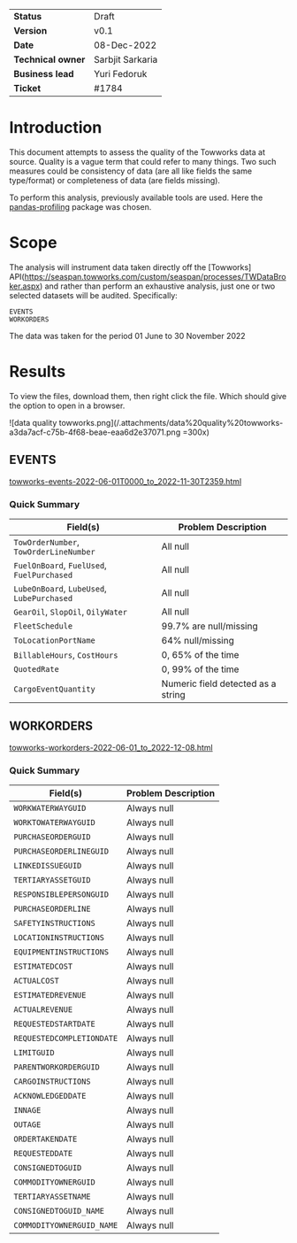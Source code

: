 |||
|--|--|
|**Status**|Draft|
|**Version**| v0.1|
|**Date**|08-Dec-2022|
|**Technical owner**|Sarbjit Sarkaria|
|**Business lead**|Yuri Fedoruk|
|**Ticket**| #1784

# Introduction
This document attempts to assess the quality of the Towworks data at source. Quality is a vague term that could refer to many things. Two such measures could be consistency of data (are all like fields the same type/format) or completeness of data (are fields missing).

To perform this analysis, previously available tools are used. Here the [pandas-profiling](https://pypi.org/project/pandas-profiling/) package was chosen.

# Scope
The analysis will instrument data taken directly off the [Towworks] API(https://seaspan.towworks.com/custom/seaspan/processes/TWDataBroker.aspx) and rather than perform an exhaustive analysis, just one or two selected datasets will be audited. Specifically:

    EVENTS
    WORKORDERS

The data was taken for the period 01 June to 30 November 2022

# Results

To view the files, download them, then right click the file. Which should give the option to open in a browser.

![data quality towworks.png](/.attachments/data%20quality%20towworks-a3da7acf-c75b-4f68-beae-eaa6d2e37071.png =300x)

## EVENTS
[towworks-events-2022-06-01T0000_to_2022-11-30T2359.html](/.attachments/towworks-events-2022-06-01T0000_to_2022-11-30T2359-c49459a4-5f72-41ff-b17e-6e790bff1629.html)


### Quick Summary
Field(s) | Problem Description
-----|------
`TowOrderNumber`, `TowOrderLineNumber` | All null
`FuelOnBoard`, `FuelUsed`, `FuelPurchased` | All null
`LubeOnBoard`, `LubeUsed`, `LubePurchased` | All null
`GearOil`, `SlopOil`, `OilyWater`| All null
`FleetSchedule` | 99.7% are null/missing
`ToLocationPortName` | 64% null/missing
`BillableHours`, `CostHours` | 0, 65% of the time
`QuotedRate` | 0, 99% of the time
`CargoEventQuantity` | Numeric field detected as a string

## WORKORDERS
[towworks-workorders-2022-06-01_to_2022-12-08.html](/.attachments/towworks-workorders-2022-06-01_to_2022-12-08-e74997ac-3e66-4817-a112-78d5d84aa7ba.html)

### Quick Summary
Field(s) | Problem Description
-----|------
`WORKWATERWAYGUID` | Always null
`WORKTOWATERWAYGUID` | Always null
`PURCHASEORDERGUID` | Always null
`PURCHASEORDERLINEGUID` | Always null
`LINKEDISSUEGUID` | Always null
`TERTIARYASSETGUID` | Always null
`RESPONSIBLEPERSONGUID` | Always null
`PURCHASEORDERLINE` | Always null
`SAFETYINSTRUCTIONS` | Always null
`LOCATIONINSTRUCTIONS` | Always null
`EQUIPMENTINSTRUCTIONS` | Always null
`ESTIMATEDCOST` | Always null
`ACTUALCOST` | Always null
`ESTIMATEDREVENUE` | Always null
`ACTUALREVENUE` | Always null
`REQUESTEDSTARTDATE` | Always null
`REQUESTEDCOMPLETIONDATE` | Always null
`LIMITGUID` | Always null
`PARENTWORKORDERGUID` | Always null
`CARGOINSTRUCTIONS` | Always null
`ACKNOWLEDGEDDATE` | Always null
`INNAGE` | Always null
`OUTAGE` | Always null
`ORDERTAKENDATE` | Always null
`REQUESTEDDATE` | Always null
`CONSIGNEDTOGUID` | Always null
`COMMODITYOWNERGUID` | Always null
`TERTIARYASSETNAME` | Always null
`CONSIGNEDTOGUID_NAME` | Always null
`COMMODITYOWNERGUID_NAME` | Always null


 